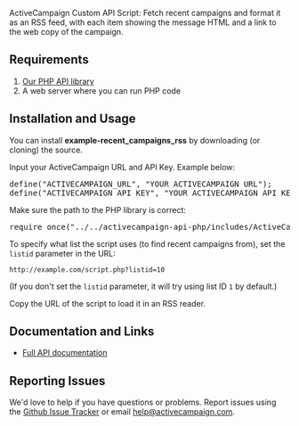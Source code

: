ActiveCampaign Custom API Script: Fetch recent campaigns and format it as an RSS feed, with each item showing the message HTML and a link to the web copy of the campaign.

## Requirements

1. [Our PHP API library](https://github.com/ActiveCampaign/activecampaign-api-php)
2. A web server where you can run PHP code

## Installation and Usage

You can install **example-recent_campaigns_rss** by downloading (or cloning) the source.

Input your ActiveCampaign URL and API Key. Example below:

<pre>
define("ACTIVECAMPAIGN_URL", "YOUR ACTIVECAMPAIGN URL");
define("ACTIVECAMPAIGN_API_KEY", "YOUR ACTIVECAMPAIGN API KEY");
</pre>

Make sure the path to the PHP library is correct:

<pre>
require_once("../../activecampaign-api-php/includes/ActiveCampaign.class.php");
</pre>

To specify what list the script uses (to find recent campaigns from), set the `listid` parameter in the URL:

`http://example.com/script.php?listid=10`

(If you don't set the `listid` parameter, it will try using list ID `1` by default.)

Copy the URL of the script to load it in an RSS reader.

## Documentation and Links

* [Full API documentation](http://activecampaign.com/api)

## Reporting Issues

We'd love to help if you have questions or problems. Report issues using the [Github Issue Tracker](https://github.com/ActiveCampaign/example-recent_campaigns_rss/issues) or email help@activecampaign.com.